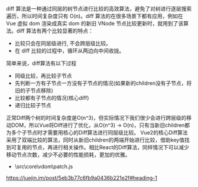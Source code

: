 diff 算法是一种通过同层的树节点进行比较的高效算法，避免了对树进行逐层搜索遍历，所以时间复杂度只有 O(n)。diff 算法的在很多场景下都有应用，例如在 Vue 虚拟 dom 渲染成真实 dom 的新旧 VNode 节点比较更新时，就用到了该算法。diff 算法有两个比较显著的特点：

* 比较只会在同层级进行, 不会跨层级比较。
* 在 diff 比较的过程中，循环从两边向中间收拢。


简单来说，diff算法有以下过程

* 同级比较，再比较子节点
* 先判断一方有子节点一方没有子节点的情况(如果新的children没有子节点，将旧的子节点移除)
* 比较都有子节点的情况(核心diff)
* 递归比较子节点

正常Diff两个树的时间复杂度是O(n^3)，但实际情况下我们很少会进行跨层级的移动DOM，所以Vue将Diff进行了优化，从O(n^3) -> O(n)，只有当新旧children都为多个子节点时才需要用核心的Diff算法进行同层级比较。
Vue2的核心Diff算法采用了双端比较的算法，同时从新旧children的两端开始进行比较，借助key值找到可复用的节点，再进行相关操作。相比React的Diff算法，同样情况下可以减少移动节点次数，减少不必要的性能损耗，更加的优雅。


* \src\core\vdom\patch.js

https://juejin.im/post/5eb3b77c6fb9a0436b221e2f#heading-1